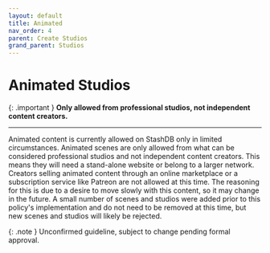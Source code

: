 ```yaml
---
layout: default
title: Animated
nav_order: 4
parent: Create Studios
grand_parent: Studios
---
```


# Animated Studios

{: .important }
**Only allowed from professional studios, not independent content creators.**

---

Animated content is currently allowed on StashDB only in limited circumstances. Animated scenes are only allowed from what can be considered professional studios and not independent content creators. This means they will need a stand-alone website or belong to a larger network. Creators selling animated content through an online marketplace or a subscription service like Patreon are not allowed at this time. The reasoning for this is due to a desire to move slowly with this content, so it may change in the future. A small number of scenes and studios were added prior to this policy's implementation and do not need to be removed at this time, but new scenes and studios will likely be rejected.

{: .note }
Unconfirmed guideline, subject to change pending formal approval.
